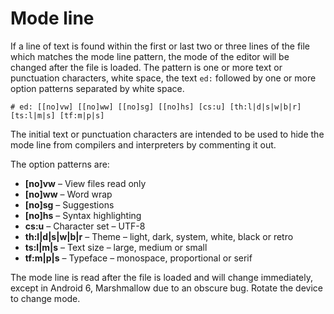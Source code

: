 # Mode line

If a line of text is found within the first or last two or three lines
of the file which matches the mode line pattern, the mode of the
editor will be changed after the file is loaded. The pattern is one or
more text or punctuation characters, white space, the text `ed:`
followed by one or more option patterns separated by white space.

```
# ed: [[no]vw] [[no]ww] [[no]sg] [[no]hs] [cs:u] [th:l|d|s|w|b|r] [ts:l|m|s] [tf:m|p|s]
```

The initial text or punctuation characters are intended to be used to
hide the mode line from compilers and interpreters by commenting it
out.

The option patterns are:

 * **[no]vw** &ndash; View files read only
 * **[no]ww** &ndash; Word wrap
 * **[no]sg** &ndash; Suggestions
 * **[no]hs** &ndash; Syntax highlighting
 * **cs:u** &ndash; Character set &ndash; UTF-8
 * **th:l|d|s|w|b|r** &ndash; Theme &ndash; light, dark, system,
   white, black or retro
 * **ts:l|m|s** &ndash; Text size &ndash; large, medium or small
 * **tf:m|p|s** &ndash; Typeface &ndash; monospace, proportional or
   serif

The mode line is read after the file is loaded and will change
immediately, except in Android 6, Marshmallow due to an obscure
bug. Rotate the device to change mode.
